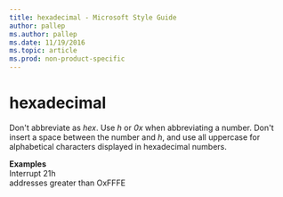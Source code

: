 ```yaml
---
title: hexadecimal - Microsoft Style Guide
author: pallep
ms.author: pallep
ms.date: 11/19/2016
ms.topic: article
ms.prod: non-product-specific
---
```


# hexadecimal

Don't abbreviate as *hex*. Use *h* or *0x* when abbreviating a number. Don't insert a space between the number and *h*, and use all uppercase for alphabetical characters displayed in hexadecimal numbers.

**Examples**  
Interrupt 21h  
addresses greater than OxFFFE
